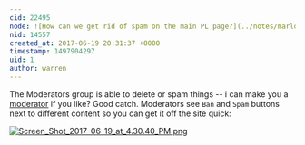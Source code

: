 ```yaml
---
cid: 22495
node: ![How can we get rid of spam on the main PL page?](../notes/marlokeno/06-19-2017/how-can-we-get-rid-of-spam-on-the-main-pl-page)
nid: 14557
created_at: 2017-06-19 20:31:37 +0000
timestamp: 1497904297
uid: 1
author: warren
---
```


The Moderators group is able to delete or spam things -- i can make you a [moderator](https://publiclab.org/wiki/moderation) if you like? Good catch. Moderators see `Ban` and `Spam` buttons next to different content so you can get it off the site quick:

[![Screen_Shot_2017-06-19_at_4.30.40_PM.png](https://publiclab.org/system/images/photos/000/020/825/large/Screen_Shot_2017-06-19_at_4.30.40_PM.png)](https://publiclab.org/system/images/photos/000/020/825/original/Screen_Shot_2017-06-19_at_4.30.40_PM.png)

